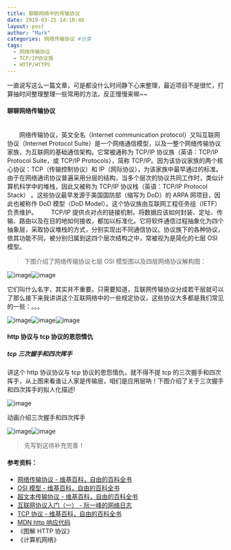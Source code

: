 ```yaml
---
title: 聊聊网络中的传输协议
date: 2019-03-25 14:10:48
layout: post
author: "Mark"
categories: 网络传输协议 #分类
tags:
  - 网络传输协议
  - TCP/IP协议族
  - HTTP/HTTPS
---
```


一直说写这么一篇文章，可是都没什么时间静下心来整理，最近项目不是很忙，打算抽时间整理整理一些常用的方法，反正慢慢来嘛~~

#### 聊聊网络传输协议
<!-- more -->
<br/>&emsp;&emsp;网络传输协议，英文全名（Internet communication protocol）又叫互联网协议（Internet Protocol Suite）是一个网络通信模型，以及一整个网络传输协议家族，为互联网的基础通信架构。它常被通称为 TCP/IP 协议族（英语：TCP/IP Protocol Suite，或 TCP/IP Protocols），简称 TCP/IP。因为该协议家族的两个核心协议：TCP（传输控制协议）和 IP（网际协议），为该家族中最早通过的标准。由于在网络通讯协议普遍采用分层的结构，当多个层次的协议共同工作时，类似计算机科学中的堆栈，因此又被称为 TCP/IP 协议栈（英语：TCP/IP Protocol Stack） 。这些协议最早发源于美国国防部（缩写为 DoD）的 ARPA 网项目，因此也被称作 DoD 模型（DoD Model）。这个协议族由互联网工程任务组（IETF）负责维护。
&emsp;&emsp;TCP/IP 提供点对点的链接机制，将数据应该如何封装、定址、传输、路由以及在目的地如何接收，都加以标准化。它将软件通信过程抽象化为四个抽象层，采取协议堆栈的方式，分别实现出不同通信协议。协议族下的各种协议，依其功能不同，被分别归属到这四个层次结构之中，常被视为是简化的七层 OSI 模型。

> 下图介绍了网络传输协议七层 OSI 模型图以及四层网络协议解构图：

![image](/assets/img/2019/03/1.png)![image](/assets/img/2019/03/2.png)

它们叫什么名字，其实并不重要。只需要知道，互联网传输协议分成若干层就可以了那么接下来我讲讲这个互联网络中的一些规定协议，这些协议大多都是我们常见的一些：。。。

![image](/assets/img/2019/03/3.png)![image](/assets/img/2019/03/4.png)![image](/assets/img/2019/03/5.png)

#### http 协议与 tcp 协议的恩怨情仇

##### tcp 三次握手和四次挥手

讲这个 http 协议协议与 tcp 协议的恩怨情仇，就不得不提 tcp 的三次握手和四次挥手，从上图来看谁让人家是传输层，咱们是应用层呐！下图介绍了关于三次握手和四次挥手的拟人化描述!

![image](/assets/img/2019/03/6.png)

动画介绍三次握手和四次挥手

![image](/assets/img/2019/03/7.gif)![image](/assets/img/2019/03/8.gif)

> 先写到这待补充完善！

#### 参考资料：

- [网络传输协议 - 维基百科，自由的百科全书](https://zh.wikipedia.org/wiki/%E7%BD%91%E7%BB%9C%E4%BC%A0%E8%BE%93%E5%8D%8F%E8%AE%AE)
- [OSI 模型 - 维基百科，自由的百科全书](https://zh.wikipedia.org/wiki/OSI%E6%A8%A1%E5%9E%8B)
- [超文本传输协议 - 维基百科，自由的百科全书](https://zh.wikipedia.org/wiki/%E8%B6%85%E6%96%87%E6%9C%AC%E4%BC%A0%E8%BE%93%E5%8D%8F%E8%AE%AE)
- [互联网协议入门（一） - 阮一峰的网络日志](https://zh.wikipedia.org/wiki/%E4%BC%A0%E8%BE%93%E6%8E%A7%E5%88%B6%E5%8D%8F%E8%AE%AE)
- [TCP 协议 - 维基百科，自由的百科全书](https://zh.wikipedia.org/wiki/%E4%BC%A0%E8%BE%93%E6%8E%A7%E5%88%B6%E5%8D%8F%E8%AE%AE)
- [MDN http 响应代码](https://developer.mozilla.org/zh-CN/docs/Web/HTTP/Status)
- 《图解 HTTP 协议》
- 《计算机网络》
